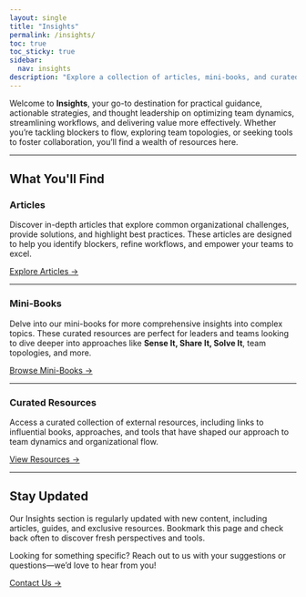 ```yaml
---
layout: single
title: "Insights"
permalink: /insights/
toc: true
toc_sticky: true
sidebar:
  nav: insights
description: "Explore a collection of articles, mini-books, and curated resources to help your organization optimize workflows, improve team dynamics, and achieve faster value delivery."
---
```


Welcome to **Insights**, your go-to destination for practical guidance, actionable strategies, and thought leadership on optimizing team dynamics, streamlining workflows, and delivering value more effectively. Whether you’re tackling blockers to flow, exploring team topologies, or seeking tools to foster collaboration, you’ll find a wealth of resources here.

---

## What You'll Find

### Articles

Discover in-depth articles that explore common organizational challenges, provide solutions, and highlight best practices. These articles are designed to help you identify blockers, refine workflows, and empower your teams to excel.

[Explore Articles →](/insights/articles/)

---

### Mini-Books

Delve into our mini-books for more comprehensive insights into complex topics. These curated resources are perfect for leaders and teams looking to dive deeper into approaches like **Sense It, Share It, Solve It**, team topologies, and more.

[Browse Mini-Books →](/insights/mini-books/)

---

### Curated Resources

Access a curated collection of external resources, including links to influential books, approaches, and tools that have shaped our approach to team dynamics and organizational flow.

[View Resources →](/insights/resources/)

---

## Stay Updated

Our Insights section is regularly updated with new content, including articles, guides, and exclusive resources. Bookmark this page and check back often to discover fresh perspectives and tools.

Looking for something specific? Reach out to us with your suggestions or questions—we’d love to hear from you!

[Contact Us →](/contact/)
